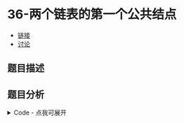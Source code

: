 # 36-两个链表的第一个公共结点

- [链接](https://www.nowcoder.com/practice/6ab1d9a29e88450685099d45c9e31e46)
- [讨论](https://www.nowcoder.com/questionTerminal/6ab1d9a29e88450685099d45c9e31e46)

## 题目描述

## 题目分析

<details>
<summary>Code - 点我可展开</summary>

<<<@/books/code/jz/36.cpp

</details>

